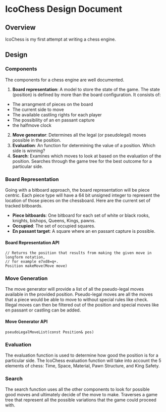 # IcoChess Design Document

## Overview

IcoChess is my first attempt at writing a chess engine. 

## Design

### Components

The components for a chess engine are well documented.

1. **Board representation**: A model to store the state of the game. The state (position)
  is defined by more than the board configuration. It consists of:
  * The arrangment of pieces on the board
  * The current side to move
  * The available castling rights for each player
  * The possibility of an en passant capture
  * the halfmove clock
2. **Move generator**: Determines all the legal (or pseudolegal) moves possible in the position.
3. **Evaluation**: An function for determining the value of a position. Which side is winning?
4. **Search**: Examines which moves to look at based on the evaluation of the position.
  Searches through the game tree for the best outcome for a particular side.
                                                                                              
### Board Representation

Going with a bitboard approach, the board representation will be piece centric.
Each piece type will have a 64 bit unsigned integer to represent the location of
those pieces on the chessboard. Here are the current set of tracked bitboards.

* **Piece bitboards**: One bitboard for each set of white or black rooks, knights, bishops,
  Queens, Kings, pawns.
* **Occupied**: The set of occupied squares.
* **En passant target**: A square where an en passant capture is possible.

#### Board Representation API

    // Returns the position that results from making the given move in longform notation,
    // for example e7xd8=q+.
    Position makeMove(Move move)

### Move Generation

The move generator will provide a list of all the pseudo-legal moves available in the
provided position. Pseudo-legal moves are all the moves that a piece would be able to move
to without special rules like check. Illegal moves can then be filtered out of the position
and special moves like en passant or castling can be added.

#### Move Generator API

    pseudoLegalMoveList(const Position& pos)

### Evaluation

The evaluation function is used to determine how good the position is for a particular
side. The IcoChess evaluation function will take into account the 5 elements of chess:
Time, Space, Material, Pawn Structure, and King Safety.

### Search

The search function uses all the other components to look for possible good moves and
ultimately decide of the move to make. Traverses a game tree that represent all the possible
variations that the game could proceed with. 
